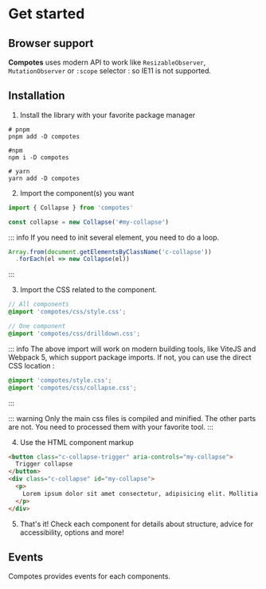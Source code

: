 # Get started

## Browser support

**Compotes** uses modern API to work like `ResizableObserver`, `MutationObserver` or `:scope` selector : so IE11 is not supported.

## Installation

1. Install the library with your favorite package manager

```shell
# pnpm
pnpm add -D compotes

#npm
npm i -D compotes

# yarn
yarn add -D compotes
```

2. Import the component(s) you want

```js
import { Collapse } from 'compotes'

const collapse = new Collapse('#my-collapse')
```

::: info
If you need to init several element, you need to do a loop.

```js
Array.from(document.getElementsByClassName('c-collapse'))
  .forEach(el => new Collapse(el))
```
:::

3. Import the CSS related to the component.

```scss
// All components
@import 'compotes/css/style.css';

// One component
@import 'compotes/css/drilldown.css';
```

::: info
The above import will work on modern building tools, like ViteJS and Webpack 5, which support package imports. If not, you can use the direct CSS location :

```scss
@import 'compotes/style.css';
@import 'compotes/css/collapse.css';
```
:::

::: warning
Only the main css files is compiled and minified. The other parts are not. You need to processed them with your favorite tool.
:::

4. Use the HTML component markup

```html
<button class="c-collapse-trigger" aria-controls="my-collapse">
  Trigger collapse
</button>
<div class="c-collapse" id="my-collapse">
  <p>
    Lorem ipsum dolor sit amet consectetur, adipisicing elit. Mollitia facere possimus impedit facilis culpa illo earum deserunt consequuntur minus.
  </p>
</div>
```

5. That's it! Check each component for details about structure, advice for accessibility, options and more!

## Events

Compotes provides events for each components.
